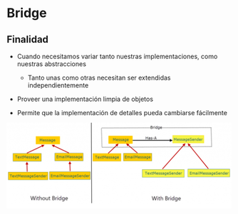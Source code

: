 # Bridge 
## Finalidad

* Cuando necesitamos variar tanto nuestras implementaciones, como nuestras abstracciones
  * Tanto unas como otras necesitan ser extendidas independientemente

* Proveer una implementación limpia de objetos
* Permite que la implementación de detalles pueda cambiarse fácilmente


![Bridge pattern](pattern.png)
